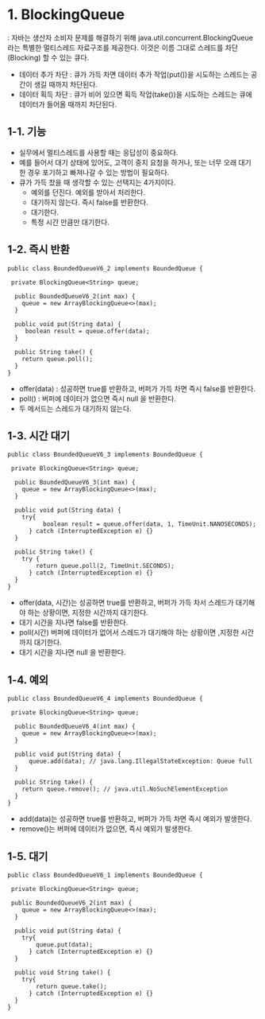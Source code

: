 # 1. BlockingQueue
: 자바는 생산자 소비자 문제를 해결하기 위해 java.util.concurrent.BlockingQueue라는 특별한 멀티스레드 자료구조를 제공한다.
이것은 이름 그대로 스레드를 차단(Blocking) 할 수 있는 큐다.

- 데이터 추가 차단 : 큐가 가득 차면 데이터 추가 작업(put())을 시도하는 스레드는 공간이 생길 때까지 차단된다.
- 데이터 획득 차단 : 큐가 비어 있으면 획득 작업(take())을 시도하는 스레드는 큐에 데이터가 들어올 때까지 차단된다.

## 1-1. 기능
  - 실무에서 멀티스레드를 사용할 때는 응답성이 중요하다.
  - 예를 들어서 대기 상태에 있어도, 고객이 중지 요청을 하거나, 또는 너무 오래 대기한 경우 포기하고 빠져나갈 수 있는 방법이 필요하다.
  - 큐가 가득 찼을 때 생각할 수 있는 선택지는 4가지이다.
    - 예외를 던진다. 예외를 받아서 처리한다.
    - 대기하지 않는다. 즉시 false를 반환한다.
    - 대기한다.
    - 특정 시간 만큼만 대기한다.
   
## 1-2. 즉시 반환
```
public class BoundedQueueV6_2 implements BoundedQueue {

 private BlockingQueue<String> queue;

  public BoundedQueueV6_2(int max) {
    queue = new ArrayBlockingQueue<>(max);
  }

  public void put(String data) {
     boolean result = queue.offer(data);
  }

  public String take() {
    return queue.poll();
  }
}
```
- offer(data) : 성공하면 true를 반환하고, 버퍼가 가득 차면 즉시 false를 반환한다.
- poll() : 버퍼에 데이터가 없으면 즉시 null 을 반환한다.
- 두 메서드는 스레드가 대기하지 않는다.

## 1-3. 시간 대기
```
public class BoundedQueueV6_3 implements BoundedQueue {

 private BlockingQueue<String> queue;

  public BoundedQueueV6_3(int max) {
    queue = new ArrayBlockingQueue<>(max);
  }

  public void put(String data) {
    try{
          boolean result = queue.offer(data, 1, TimeUnit.NANOSECONDS);
      } catch (InterruptedException e) {}
  }

  public String take() {
    try {
        return queue.poll(2, TimeUnit.SECONDS);
      } catch (InterruptedException e) {}
  }
}
```
- offer(data, 시간)는 성공하면 true를 반환하고, 버퍼가 가득 차서 스레드가 대기해야 하는 상황이면, 지정한 시간까지 대기한다.
- 대기 시간을 지나면 false를 반환한다.
- poll(시간) 버퍼에 데이터가 없어서 스레드가 대기해야 하는 상황이면 ,지정한 시간까지 대기한다.
- 대기 시간을 지나면 null 을 반환한다.

## 1-4. 예외
```
public class BoundedQueueV6_4 implements BoundedQueue {

 private BlockingQueue<String> queue;

  public BoundedQueueV6_4(int max) {
    queue = new ArrayBlockingQueue<>(max); 
  }

  public void put(String data) {
      queue.add(data); // java.lang.IllegalStateException: Queue full
  }

  public String take() {
    return queue.remove(); // java.util.NoSuchElementException
  }
}
```
- add(data)는 성공하면 true를 반환하고, 버퍼가 가득 차면 즉시 예외가 발생한다.
- remove()는 버퍼에 데이터가 없으면, 즉시 예외가 발생한다.

## 1-5. 대기
```
public class BoundedQueueV6_1 implements BoundedQueue {

 private BlockingQueue<String> queue;

 public BoundedQueueV6_2(int max) {
    queue = new ArrayBlockingQueue<>(max);
  }

  public void put(String data) {
    try{
        queue.put(data);
      } catch (InterruptedException e) {}
  }

  public void String take() {
    try{
        return queue.take();
      } catch (InterruptedException e) {}
  }
}
```
